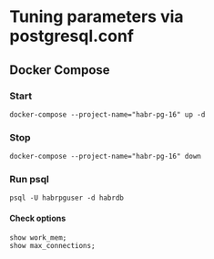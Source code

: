 # Tuning parameters via postgresql.conf

## Docker Compose

### Start

```shell
docker-compose --project-name="habr-pg-16" up -d
```

### Stop

```shell
docker-compose --project-name="habr-pg-16" down
```

### Run psql

```shell
psql -U habrpguser -d habrdb
```

#### Check options

```shell
show work_mem;
show max_connections;
```
